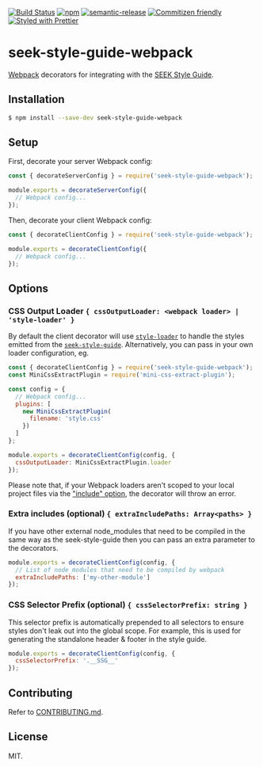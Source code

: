 [![Build Status](https://img.shields.io/travis/seek-oss/seek-style-guide-webpack/master.svg?style=flat-square)](http://travis-ci.org/seek-oss/seek-style-guide-webpack) [![npm](https://img.shields.io/npm/v/seek-style-guide-webpack.svg?style=flat-square)](https://www.npmjs.com/package/seek-style-guide-webpack) [![semantic-release](https://img.shields.io/badge/%20%20%F0%9F%93%A6%F0%9F%9A%80-semantic--release-e10079.svg?style=flat-square)](https://github.com/semantic-release/semantic-release) [![Commitizen friendly](https://img.shields.io/badge/commitizen-friendly-brightgreen.svg?style=flat-square)](http://commitizen.github.io/cz-cli/) [![Styled with Prettier](https://img.shields.io/badge/styled%20with-prettier-ff69b4.svg?style=flat-square)](https://github.com/prettier/prettier)

# seek-style-guide-webpack

[Webpack](https://webpack.js.org/) decorators for integrating with the [SEEK Style Guide](https://github.com/seek-oss/seek-style-guide).

## Installation

```bash
$ npm install --save-dev seek-style-guide-webpack
```

## Setup

First, decorate your server Webpack config:

```js
const { decorateServerConfig } = require('seek-style-guide-webpack');

module.exports = decorateServerConfig({
  // Webpack config...
});
```

Then, decorate your client Webpack config:

```js
const { decorateClientConfig } = require('seek-style-guide-webpack');

module.exports = decorateClientConfig({
  // Webpack config...
});
```

## Options

### CSS Output Loader `{ cssOutputLoader: <webpack loader> | 'style-loader' }`

By default the client decorator will use [`style-loader`](https://github.com/webpack-contrib/style-loader) to handle the styles emitted from the [`seek-style-guide`](https://github.com/seek-oss/seek-style-guide). Alternatively, you can
pass in your own loader configuration, eg.

```js
const { decorateClientConfig } = require('seek-style-guide-webpack');
const MiniCssExtractPlugin = require('mini-css-extract-plugin');

const config = {
  // Webpack config...
  plugins: [
    new MiniCssExtractPlugin(
      filename: 'style.css'
    })
  ]
};

module.exports = decorateClientConfig(config, {
  cssOutputLoader: MiniCssExtractPlugin.loader
});
```

Please note that, if your Webpack loaders aren't scoped to your local project files via the ["include" option](https://webpack.github.io/docs/configuration.html#module-loaders), the decorator will throw an error.

### Extra includes (optional) `{ extraIncludePaths: Array<paths> }`

If you have other external node_modules that need to be compiled in the same way as the seek-style-guide then you can pass an extra parameter to the decorators.

```js
module.exports = decorateClientConfig(config, {
  // List of node_modules that need to be compiled by webpack
  extraIncludePaths: ['my-other-module']
});
```

### CSS Selector Prefix (optional) `{ cssSelectorPrefix: string }`

This selector prefix is automatically prepended to all selectors to ensure styles don't leak out into the global scope.
For example, this is used for generating the standalone header & footer in the style guide.

```js
module.exports = decorateClientConfig(config, {
  cssSelectorPrefix: '.__SSG__'
});
```

## Contributing

Refer to [CONTRIBUTING.md](./CONTRIBUTING.md).

## License

MIT.
